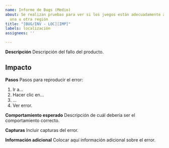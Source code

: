 ```yaml
---
name: Informe de Bugs (Medio)
about: Se realizan pruebas para ver si los juegos están adecuadamente adaptados a
  una u otra región
title: "[BUG/INV - LOC][IMP]"
labels: localización
assignees: ''

---
```


**Descripción**
Descripción del fallo del producto.

**Impacto**
- 

**Pasos**
Pasos para reproducir el error:
1. Ir a...
2. Hacer clic en...
3. ...
4. Ver error.

**Comportamiento esperado**
Descripción de cuál debería ser el comportamiento correcto.

**Capturas**
Incluir capturas del error.

**Información adicional**
Colocar aquí información adicional sobre el error.
